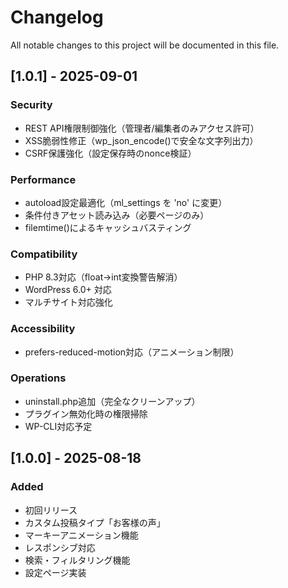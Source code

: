 # Changelog

All notable changes to this project will be documented in this file.

## [1.0.1] - 2025-09-01

### Security
- REST API権限制御強化（管理者/編集者のみアクセス許可）
- XSS脆弱性修正（wp_json_encode()で安全な文字列出力）
- CSRF保護強化（設定保存時のnonce検証）

### Performance
- autoload設定最適化（ml_settings を 'no' に変更）
- 条件付きアセット読み込み（必要ページのみ）
- filemtime()によるキャッシュバスティング

### Compatibility
- PHP 8.3対応（float→int変換警告解消）
- WordPress 6.0+ 対応
- マルチサイト対応強化

### Accessibility
- prefers-reduced-motion対応（アニメーション制限）

### Operations
- uninstall.php追加（完全なクリーンアップ）
- プラグイン無効化時の権限掃除
- WP-CLI対応予定

## [1.0.0] - 2025-08-18

### Added
- 初回リリース
- カスタム投稿タイプ「お客様の声」
- マーキーアニメーション機能
- レスポンシブ対応
- 検索・フィルタリング機能
- 設定ページ実装